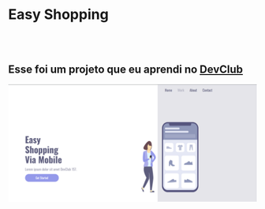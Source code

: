 <h1>Easy Shopping</h1>
<br>
<br>
<h2>Esse foi um projeto que eu aprendi no <a href="https://rodolfomori.com/devclub">DevClub</a></h2>
<img src="https://github.com/Adiel852/easy-shopping/blob/master/assets/desktop.jpg.png?raw=true" />
